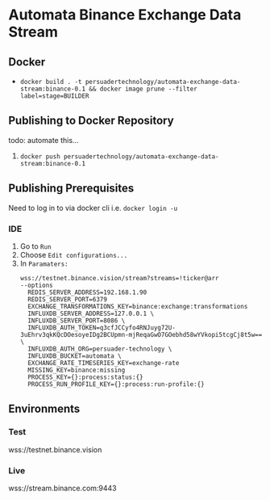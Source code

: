 # Automata Binance Exchange Data Stream

## Docker
* `docker build . -t persuadertechnology/automata-exchange-data-stream:binance-0.1 && docker image prune --filter label=stage=BUILDER`

## Publishing to Docker Repository
todo: automate this...
1. `docker push persuadertechnology/automata-exchange-data-stream:binance-0.1`

## Publishing Prerequisites
Need to log in to via docker cli i.e. `docker login -u`

### IDE
1. Go to `Run`
2. Choose `Edit configurations...`
3. In `Paramaters:` 
   ```
   wss://testnet.binance.vision/stream?streams=!ticker@arr  
   --options 
     REDIS_SERVER_ADDRESS=192.168.1.90 
     REDIS_SERVER_PORT=6379 
     EXCHANGE_TRANSFORMATIONS_KEY=binance:exchange:transformations 
     INFLUXDB_SERVER_ADDRESS=127.0.0.1 \
     INFLUXDB_SERVER_PORT=8086 \
     INFLUXDB_AUTH_TOKEN=q3cfJCCyfo4RNJuyg72U-3uEhrv3qkKQcDOesoyeIDg2BCUpmn-mjReqaGwO7GOebhd58wYVkopi5tcgCj8t5w== \
     INFLUXDB_AUTH_ORG=persuader-technology \
     INFLUXDB_BUCKET=automata \
     EXCHANGE_RATE_TIMESERIES_KEY=exchange-rate  
     MISSING_KEY=binance:missing
     PROCESS_KEY={}:process:status:{} 
     PROCESS_RUN_PROFILE_KEY={}:process:run-profile:{} 
   ```

## Environments

### Test
wss://testnet.binance.vision

### Live
wss://stream.binance.com:9443
